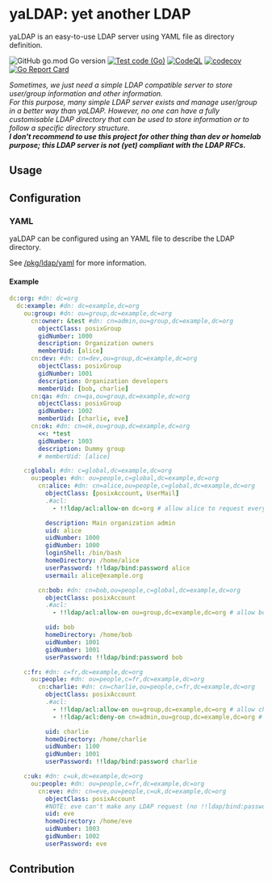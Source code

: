 # yaLDAP: yet another LDAP

yaLDAP is an easy-to-use LDAP server using YAML file as directory definition.

![GitHub go.mod Go version](https://img.shields.io/github/go-mod/go-version/chezmoi-sh/yaldap)
[![Test code (Go)](https://github.com/chezmoi-sh/yaldap/actions/workflows/merge_group,pull_request.go.test.yaml/badge.svg?event=push)](https://github.com/chezmoi-sh/yaldap/actions/workflows/merge_group,pull_request.go.test.yaml)
[![CodeQL](https://github.com/chezmoi-sh/yaldap/actions/workflows/pull_request,push,schedule.codeql.yaml/badge.svg)](https://github.com/chezmoi-sh/yaldap/actions/workflows/pull_request,push,schedule.codeql.yaml)
[![codecov](https://codecov.io/gh/chezmoi-sh/yaldap/branch/main/graph/badge.svg?token=20J4XPYH1H)](https://codecov.io/gh/chezmoi-sh/yaldap)
[![Go Report Card](https://goreportcard.com/badge/github.com/chezmoi-sh/yaldap)](https://goreportcard.com/report/github.com/chezmoi-sh/yaldap)

_Sometimes, we just need a simple LDAP compatible server to store user/group information and other information.  
For this purpose, many simple LDAP server exists and manage user/group in a better way than yaLDAP. However, no one can
have a fully customisable LDAP directory that can be used to store information or to follow a specific directory structure._  
**_I don't recommend to use this project for other thing than dev or homelab purpose; this LDAP server is not _(yet)_
compliant with the LDAP RFCs._**

## Usage

## Configuration

### YAML

yaLDAP can be configured using an YAML file to describe the LDAP directory.

See [/pkg/ldap/yaml](pkg/ldap/directory/yaml/README.md) for more information.

#### Example

```yaml
dc:org: #dn: dc=org
  dc:example: #dn: dc=example,dc=org
    ou:group: #dn: ou=group,dc=example,dc=org
      cn:owner: &test #dn: cn=admin,ou=group,dc=example,dc=org
        objectClass: posixGroup
        gidNumber: 1000
        description: Organization owners
        memberUid: [alice]
      cn:dev: #dn: cn=dev,ou=group,dc=example,dc=org
        objectClass: posixGroup
        gidNumber: 1001
        description: Organization developers
        memberUid: [bob, charlie]
      cn:qa: #dn: cn=qa,ou=group,dc=example,dc=org
        objectClass: posixGroup
        gidNumber: 1002
        memberUid: [charlie, eve]
      cn:ok: #dn: cn=ok,ou=group,dc=example,dc=org
        <<: *test
        gidNumber: 1003
        description: Dummy group
        # memberUid: [alice]

    c:global: #dn: c=global,dc=example,dc=org
      ou:people: #dn: ou=people,c=global,dc=example,dc=org
        cn:alice: #dn: cn=alice,ou=people,c=global,dc=example,dc=org
          objectClass: [posixAccount, UserMail]
          .#acl:
            - !!ldap/acl:allow-on dc=org # allow alice to request everything

          description: Main organization admin
          uid: alice
          uidNumber: 1000
          gidNumber: 1000
          loginShell: /bin/bash
          homeDirectory: /home/alice
          userPassword: !!ldap/bind:password alice
          usermail: alice@example.org

        cn:bob: #dn: cn=bob,ou=people,c=global,dc=example,dc=org
          objectClass: posixAccount
          .#acl:
            - !!ldap/acl:allow-on ou=group,dc=example,dc=org # allow bob request only for user groups

          uid: bob
          homeDirectory: /home/bob
          uidNumber: 1001
          gidNumber: 1001
          userPassword: !!ldap/bind:password bob

    c:fr: #dn: c=fr,dc=example,dc=org
      ou:people: #dn: ou=people,c=fr,dc=example,dc=org
        cn:charlie: #dn: cn=charlie,ou=people,c=fr,dc=example,dc=org
          objectClass: posixAccount
          .#acl:
            - !!ldap/acl:allow-on ou=group,dc=example,dc=org # allow charlie request for all groups...
            - !!ldap/acl:deny-on cn=admin,ou=group,dc=example,dc=org # ...but  to owner group

          uid: charlie
          homeDirectory: /home/charlie
          uidNumber: 1100
          gidNumber: 1001
          userPassword: !!ldap/bind:password charlie

    c:uk: #dn: c=uk,dc=example,dc=org
      ou:people: #dn: ou=people,c=fr,dc=example,dc=org
        cn:eve: #dn: cn=eve,ou=people,c=uk,dc=example,dc=org
          objectClass: posixAccount
          #NOTE: eve can't make any LDAP request (no !!ldap/bind:password field)
          uid: eve
          homeDirectory: /home/eve
          uidNumber: 1003
          gidNumber: 1002
          userPassword: eve
```

## Contribution
